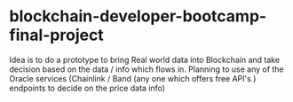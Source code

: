 # blockchain-developer-bootcamp-final-project
Idea is to do a prototype to bring Real world data into Blockchain and take decision based on the data / info which flows in. Planning to use any of the Oracle services (Chainlink / Band (any one  which offers free API's ) endpoints to decide on the price data info)